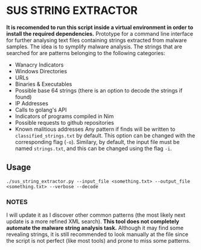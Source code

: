 # SUS STRING EXTRACTOR
**It is recomended to run this script inside a virtual environment in order to install the required dependencies.**
Prototype for a command line interface for further analysing text files containing strings extracted from malware samples. The idea is to symplify malware analysis. The strings that are searched for are patterns belonging to the following categories:
- Wanacry Indicators
- Windows Directories
- URLs
- Binaries & Executables
- Possible base 64 strings (there is an option to decode the strings if found)
- IP Addresses
- Calls to golang's API 
- Indicators of programs compiled in Nim
- Possible requests to github repositories
- Known malitious addresses
Any pattern if finds will be written to ```classified_strings.txt``` by default. This option can be changed with the corresponding flag (```-o```). Similary, by default, the input file must be named ```strings.txt```, and this can be changed using the flag ```-i```.

## Usage
```
./sus_string_extractor.py --input_file <something.txt> --output_file <something.txt> --verbose --decode
```

### NOTES
I will update it as I discover other common patterns (the most likely next update is a more refined XML search). **This tool does not completely automate the malware string analysis task.** Although it may find some revealing strings, it is still recommended to look manually at the file since the script is not perfect (like most tools) and prone to miss some patterns.

